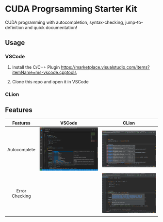 # CUDA Progrsamming Starter Kit

CUDA programming with autocompletion, syntax-checking, jump-to-definition and quick documentation!

## Usage

### VSCode

1. Install the C/C++ Plugin https://marketplace.visualstudio.com/items?itemName=ms-vscode.cpptools

2. Clone this repo and open it in VSCode

### CLion

## Features

|    Features    |                            VSCode                            |                            CLion                             |
| :------------: | :----------------------------------------------------------: | :----------------------------------------------------------: |
|  Autocomplete  | ![image-20200215232640853](assets/image-20200215232640853.png) | ![image-20200215232927428](assets/image-20200215232927428.png) |
| Error Checking |                                                              | ![image-20200215233108863](assets/image-20200215233108863.png) |
|                |                                                              |                                                              |

